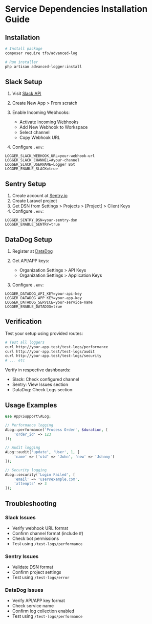 # Service Dependencies Installation Guide

## Installation

```bash
# Install package
composer require tfo/advanced-log

# Run installer
php artisan advanced-logger:install
```

## Slack Setup

1. Visit [Slack API](https://api.slack.com/apps)
2. Create New App > From scratch
3. Enable Incoming Webhooks:

   - Activate Incoming Webhooks
   - Add New Webhook to Workspace
   - Select channel
   - Copy Webhook URL

4. Configure `.env`:

```env
LOGGER_SLACK_WEBHOOK_URL=your-webhook-url
LOGGER_SLACK_CHANNEL=#your-channel
LOGGER_SLACK_USERNAME=Logger Bot
LOGGER_ENABLE_SLACK=true
```

## Sentry Setup

1. Create account at [Sentry.io](https://sentry.io)
2. Create Laravel project
3. Get DSN from Settings > Projects > [Project] > Client Keys
4. Configure `.env`:

```env
LOGGER_SENTRY_DSN=your-sentry-dsn
LOGGER_ENABLE_SENTRY=true
```

## DataDog Setup

1. Register at [DataDog](https://www.datadoghq.com/)
2. Get API/APP keys:

   - Organization Settings > API Keys
   - Organization Settings > Application Keys

3. Configure `.env`:

```env
LOGGER_DATADOG_API_KEY=your-api-key
LOGGER_DATADOG_APP_KEY=your-app-key
LOGGER_DATADOG_SERVICE=your-service-name
LOGGER_ENABLE_DATADOG=true
```

## Verification

Test your setup using provided routes:

```bash
# Test all loggers
curl http://your-app.test/test-logs/performance
curl http://your-app.test/test-logs/audit
curl http://your-app.test/test-logs/security
# ... etc
```

Verify in respective dashboards:

- Slack: Check configured channel
- Sentry: View Issues section
- DataDog: Check Logs section

## Usage Examples

```php
use App\Support\ALog;

// Performance logging
ALog::performance('Process Order', $duration, [
    'order_id' => 123
]);

// Audit logging
ALog::audit('update', 'User', 1, [
    'name' => ['old' => 'John', 'new' => 'Johnny']
]);

// Security logging
ALog::security('Login Failed', [
    'email' => 'user@example.com',
    'attempts' => 3
]);
```

## Troubleshooting

### Slack Issues

- Verify webhook URL format
- Confirm channel format (include #)
- Check bot permissions
- Test using `/test-logs/performance`

### Sentry Issues

- Validate DSN format
- Confirm project settings
- Test using `/test-logs/error`

### DataDog Issues

- Verify API/APP key format
- Check service name
- Confirm log collection enabled
- Test using `/test-logs/performance`
